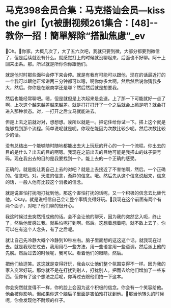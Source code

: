 # 马克398会员合集：马克搭讪会员—kiss the girl【yt被删视频261集合：[48]--教你一招！簡單解除“搭訕焦慮”_ev

🎼Oh。🎼你家。大概几次了，大了五六次吧，我就只要到微，大部分都要到微信了，但是后续就没有什么。就感觉打上的时候就没聊起来，后面也不好聊。阿十上回来出系。那。所以就是所你你你跟他们。

就是他时时那些面种会停下来会停。就是有我有可能可以跟他，现在的话最近打的一个我可以跟他正常讲两三分钟都可以嗯，啊你你多大啊，然后然后说你猜我多大，然后。你你是在跟商学还是哪？然后然后就是想要我。

然后也能经常聊吧。嗯，但是就但是上次起来是会送。上了那一下可能就好一点了啊，上次这个越来越差越来越差。就是打打打开了一个之后就会上瘾是吧？就会打进入那种状态。对，一打开之后立马就能进去。

但是上去之前就对对，想想想。诶所以就是一。把记住给你试一下。搭上这个就是能够找到那个流程。简单说呢就是呢。你现在能因为次数比较少呢。然后次数比较少的话。

没有总结出一个能够随时随地都能出去大上玩玩的开心的一个一个流程。你出去的目的是什么？出去的目的啊嗯。我现在之前出去的目地可能是我搭山的妹子要号码。现在我出去的目的是我要找到一个。能上去的一个正确的感受。

正确的。就是能让我自己上去的对吧？就是上去接近了不害怕啊，然后。一个正确的。信念吧。对。天进的信念，渐静的信念。哦。然后先从这个信念说起来，信念的话，一般人他有比较这个消极的信念。

就是说害怕打扰呃打扰到他。那这个害怕打扰的话呢，又一个积极的信念去比替代他。Okay。就是说相信自己会让整个事情变得好玩。🎼我现在这个前面有两个有两个面子，对吧？他们聊的很开心。

我这时候过去突然搭成他的话。会不会让他的聊天，因为我的突然岔入呃，终止了，然后他反感过我。就系怕呢打到啊。然后。这想着想着吧，就不敢上去了。你可以在有这个人念头，有了之后呢。

就让自己先冷静大概个冷静到10秒左右。脑子里面想的这这这个话。就我现在过去。就是我现在过去，我用用尽一些方法，用一些语言用一些语调，然后派上他的先膀。然后过去的时候呢，我可以。看着他们的眼睛。然后。

把他们给逗笑。这这就是变得好玩，我会以让他们整个氛围变得不一样。因为我的家入变常好玩。那你就不是在打扰到别人，打扰别人。把而去给他们增加了一些东西。但你有了这个想法之后呢，你再过去跟他们拍一下这本。

你会突然就变得不一样，你的脸上会因为这个积极的信念。你会有一个笑容给他。他会被你影响。但如果你这个脑后子里面是害怕难打扰到他。🎼那当他转头的时候呢，你会发现他不耐烦的样子。

